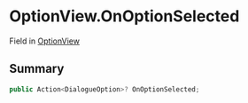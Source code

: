 # OptionView.OnOptionSelected

Field in [OptionView](/docs/api/csharp/yarn.unity.legacy.optionview.md)

## Summary



```csharp
public Action<DialogueOption>? OnOptionSelected;
```

